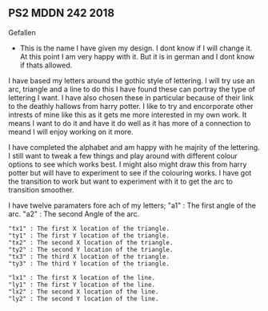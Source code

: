 ## PS2 MDDN 242 2018

Gefallen 
  - This is the name I have given my design. I dont know if I will change it. At this point I am very happy with it. But it is in german and I dont know if thats allowed.

I have based my letters around the gothic style of lettering. I will try use an arc, triangle and a line to do this I have found these can portray the type of lettering I want. I have also chosen these in particular because of their link to the deathly hallows from harry potter. I like to try and encorporate other intrests of mine like this as it gets me more interested in my own work. It means I want to do it and have it do well as it has more of a connection to meand I will enjoy working on it more.

I have completed the alphabet and am happy with he majrity of the lettering. I still want to tweak a few things and play around with different colour options to see which works best. I might also might draw this from harry potter but will have to experiment to see if the colouring works.
I have got the transition to work but want to experiment with it to get the arc to transition smoother.

I have twelve paramaters fore ach of my letters;
	"a1" : The first angle of the arc.
  	"a2" : The second Angle of the arc.

  	"tx1" : The first X location of the triangle.
  	"ty1" : The first Y location of the triangle.
  	"tx2" : The second X location of the triangle.
  	"ty2" : The second Y location of the triangle.
  	"tx3" : The third X location of the triangle.
  	"ty3" : The third Y location of the triangle.

  	"lx1" : The first X location of the line.
  	"ly1" : The first Y location of the line.
  	"lx2" : The second X location of the line.
  	"ly2" : The second Y location of the line.

